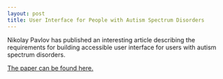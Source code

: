 ```yaml
---
layout: post
title: User Interface for People with Autism Spectrum Disorders      
---
```


Nikolay Pavlov has published an interesting article describing the requirements for building accessible user interface for users with autism spectrum disorders.

[The paper can be found here.](http://file.scirp.org/pdf/JSEA_2014022510055814.pdf)
